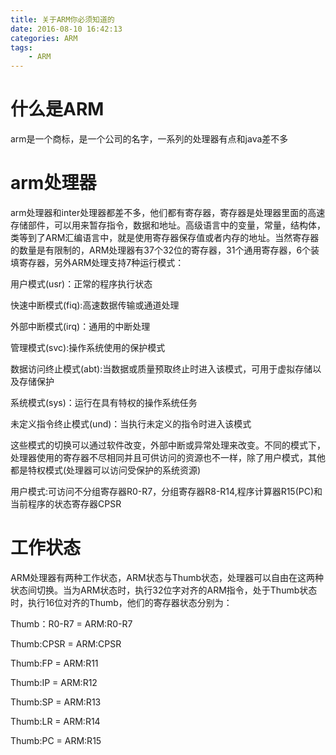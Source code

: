 ```yaml
---
title: 关于ARM你必须知道的
date: 2016-08-10 16:42:13
categories: ARM
tags: 
    - ARM
---
```


# 什么是ARM

arm是一个商标，是一个公司的名字，一系列的处理器有点和java差不多

# arm处理器

arm处理器和inter处理器都差不多，他们都有寄存器，寄存器是处理器里面的高速存储部件，可以用来暂存指令，数据和地址。高级语言中的变量，常量，结构体，类等到了ARM汇编语言中，就是使用寄存器保存值或者内存的地址。当然寄存器的数量是有限制的，ARM处理器有37个32位的寄存器，31个通用寄存器，6个装填寄存器，另外ARM处理支持7种运行模式：

用户模式(usr)：正常的程序执行状态

快速中断模式(fiq):高速数据传输或通道处理

外部中断模式(irq)：通用的中断处理

管理模式(svc):操作系统使用的保护模式

数据访问终止模式(abt):当数据或质量预取终止时进入该模式，可用于虚拟存储以及存储保护

系统模式(sys)：运行在具有特权的操作系统任务

未定义指令终止模式(und)：当执行未定义的指令时进入该模式

这些模式的切换可以通过软件改变，外部中断或异常处理来改变。不同的模式下，处理器使用的寄存器不尽相同并且可供访问的资源也不一样，除了用户模式，其他都是特权模式(处理器可以访问受保护的系统资源)

用户模式:可访问不分组寄存器R0-R7，分组寄存器R8-R14,程序计算器R15(PC)和当前程序的状态寄存器CPSR

# 工作状态

ARM处理器有两种工作状态，ARM状态与Thumb状态，处理器可以自由在这两种状态间切换。当为ARM状态时，执行32位字对齐的ARM指令，处于Thumb状态时，执行16位对齐的Thumb，他们的寄存器状态分别为：

Thumb：R0-R7 = ARM:R0-R7

Thumb:CPSR = ARM:CPSR

Thumb:FP = ARM:R11

Thumb:IP = ARM:R12

Thumb:SP = ARM:R13

Thumb:LR = ARM:R14

Thumb:PC = ARM:R15


